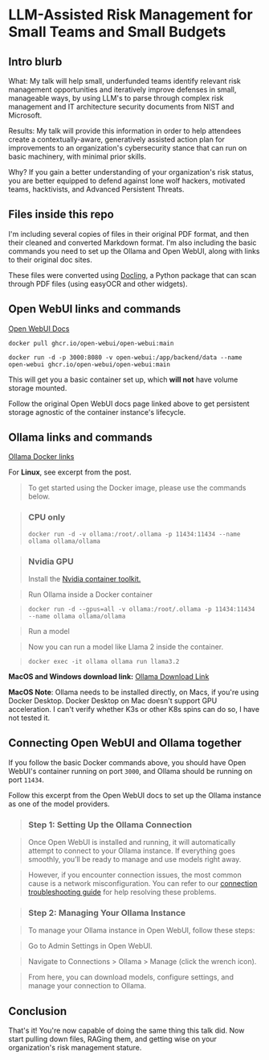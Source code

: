# LLM-Assisted Risk Management for Small Teams and Small Budgets
## Intro blurb
What: My talk will help small, underfunded teams identify relevant risk management opportunities and iteratively improve defenses in small, manageable ways, by using LLM's to parse through complex risk management and IT architecture security documents from NIST and Microsoft.

Results: My talk will provide this information in order to help attendees create a contextually-aware, generatively assisted action plan for improvements to an organization's cybersecurity stance that can run on basic machinery, with minimal prior skills.

Why? If you gain a better understanding of your organization's risk status, you are better equipped to defend against lone wolf hackers, motivated teams, hacktivists, and Advanced Persistent Threats.

## Files inside this repo
I'm including several copies of files in their original PDF format, and then their cleaned and converted Markdown format. I'm also including the basic commands you need to set up the Ollama and Open WebUI, along with links to their original doc sites.

These files were converted using [Docling](https://https://github.com/docling-project/docling), a Python package that can scan through PDF files (using easyOCR and other widgets).

## Open WebUI links and commands
[Open WebUI Docs](https://docs.openwebui.com/getting-started/quick-start/)

`docker pull ghcr.io/open-webui/open-webui:main`

`docker run -d -p 3000:8080 -v open-webui:/app/backend/data --name open-webui ghcr.io/open-webui/open-webui:main`

This will get you a basic container set up, which **will not** have volume storage mounted.

Follow the original Open WebUI docs page linked above to get persistent storage agnostic of the container instance's lifecycle.

## Ollama links and commands
[Ollama Docker links](https://ollama.com/blog/ollama-is-now-available-as-an-official-docker-image)

For **Linux**, see excerpt from the post.

> To get started using the Docker image, please use the commands below.

> ### CPU only
> `docker run -d -v ollama:/root/.ollama -p 11434:11434 --name ollama ollama/ollama`

> ### Nvidia GPU
> Install the [Nvidia container toolkit.](https://docs.nvidia.com/datacenter/cloud-native/container-toolkit/latest/install-guide.html#installation)

> Run Ollama inside a Docker container

> `docker run -d --gpus=all -v ollama:/root/.ollama -p 11434:11434 --name ollama ollama/ollama`

> Run a model

> Now you can run a model like Llama 2 inside the container.

> `docker exec -it ollama ollama run llama3.2`

**MacOS and Windows download link:** [Ollama Download Link](https://ollama.com/download)

**MacOS Note**: Ollama needs to be installed directly, on Macs, if you're using Docker Desktop. Docker Desktop on Mac doesn't support GPU acceleration. I can't verify whether K3s or other K8s spins can do so, I have not tested it.

## Connecting Open WebUI and Ollama together
If you follow the basic Docker commands above, you should have Open WebUI's container running on port `3000`, and Ollama should be running on port `11434`.

Follow this excerpt from the Open WebUI docs to set up the Ollama instance as one of the model providers.

> ### Step 1: Setting Up the Ollama Connection

> Once Open WebUI is installed and running, it will automatically attempt to connect to your Ollama instance. If everything goes smoothly, you’ll be ready to manage and use models right away.

> However, if you encounter connection issues, the most common cause is a network misconfiguration. You can refer to our [connection troubleshooting guide](https://docs.openwebui.com/troubleshooting/connection-error) for help resolving these problems.

> ### Step 2: Managing Your Ollama Instance

> To manage your Ollama instance in Open WebUI, follow these steps:

> Go to Admin Settings in Open WebUI.

> Navigate to Connections > Ollama > Manage (click the wrench icon).

> From here, you can download models, configure settings, and manage your connection to Ollama.

## Conclusion

That's it! You're now capable of doing the same thing this talk did. Now start pulling down files, RAGing them, and getting wise on your organization's risk management stature.